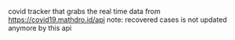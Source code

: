covid tracker that grabs the real time data from https://covid19.mathdro.id/api
note: recovered cases is not updated anymore by this api
